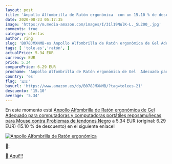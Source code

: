```yaml
---
layout: post
title: 'Anpollo Alfombrilla de Ratón ergonómica  con un 15.10 % de descuento'
date: 2020-08-23 05:17:35
image: 'https://m.media-amazon.com/images/I/31l19NulK-L._SL200_.jpg'
comments: true
category: ofertas
author: ring
slug: 'B078JMXNMB-es Anpollo Alfombrilla de Ratón ergonómica de Gel Adecuado...'
tags: [ 'tole.es','ratón', ]
actualPrice: 5.34 EUR
currency: EUR
price: 5.34
comparePrice: 6.29 EUR
prodname: 'Anpollo Alfombrilla de Ratón ergonómica de Gel  Adecuado para computadoras y computadoras portátiles  reposamuñecas para Mouse contra Problemas de tendones  Negro'
country: 'es'
flag: '🇪🇸'
buyurl: 'https://www.amazon.es/dp/B078JMXNMB/?tag=tolees-21'
descuento: '15.10'
average: '5.34'
---
```


En este momento está [Anpollo Alfombrilla de Ratón ergonómica de Gel  Adecuado para computadoras y computadoras portátiles  reposamuñecas para Mouse contra Problemas de tendones  Negro](https://www.amazon.es/dp/B078JMXNMB/?tag=tolees-21) a 5.34 EUR (original: 6.29 EUR) (15.10 %  de descuento) en el siguiente enlace!

[![Anpollo Alfombrilla de Ratón ergonómica ](https://m.media-amazon.com/images/I/31l19NulK-L._SL200_.jpg)](https://www.amazon.es/dp/B078JMXNMB/?tag=tolees-21)

🔎:


[🛒 Aquí!!!](https://www.amazon.es/dp/B078JMXNMB/?tag=tolees-21)
